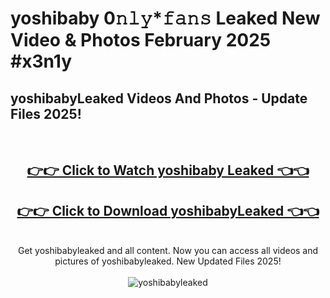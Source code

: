 # yoshibaby 0𝚗𝚕𝚢*𝚏𝚊𝚗𝚜 Leaked New Video & Photos February 2025 #x3n1y

<h2>yoshibabyLeaked Videos And Photos - Update Files 2025!</h2>
<br>
<div align="center">
<h2><a href="https://mediaupload.pro?title=yoshibaby&ref=11F" rel="nofollow">👉👉 Click to Watch yoshibaby Leaked 👈👈</a></h2>
<h2><a href="https://mediaupload.pro?title=yoshibaby&ref=11F" rel="nofollow">👉👉 Click to Download yoshibabyLeaked 👈👈</a></h2>
<br>
Get yoshibabyleaked and all content. Now you can access all videos and pictures of yoshibabyleaked. New Updated Files 2025!
<br>
<br>
<a href="https://mediaupload.pro?title=yoshibaby&ref=11F" rel="nofollow" data-target="animated-image.originalLink"><img src="https://i.ibb.co/Gkj2r4b/banner.png" alt="yoshibabyleaked" style="max-width: 100%; display: inline-block;" data-target="animated-image.originalImage"></a>
</div>
<br>

